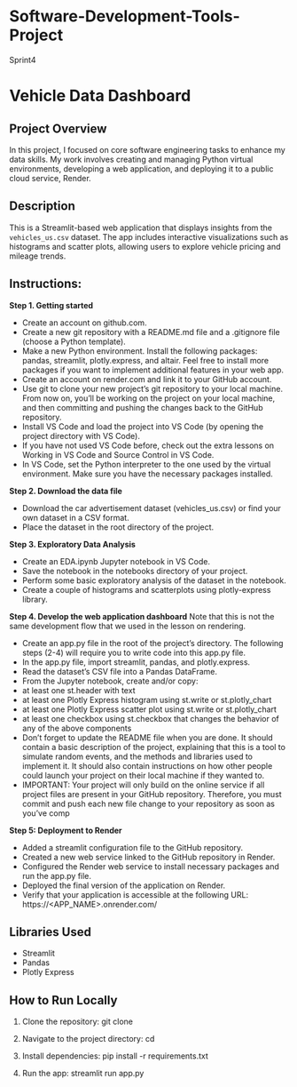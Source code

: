 # Software-Development-Tools-Project
Sprint4

# Vehicle Data Dashboard

## Project Overview
In this project, I focused on core software engineering tasks to enhance my data skills. My work involves creating and managing Python virtual environments, developing a web application, and deploying it to a public cloud service, Render.

## Description
This is a Streamlit-based web application that displays insights from the `vehicles_us.csv` dataset. The app includes interactive visualizations such as histograms and scatter plots, allowing users to explore vehicle pricing and mileage trends.

## Instructions:
**Step 1. Getting started**
- Create an account on github.com.
- Create a new git repository with a README.md file and a .gitignore file (choose a Python template).
- Make a new Python environment. Install the following packages: pandas, streamlit, plotly.express, and altair. Feel free to install more packages if you want to implement additional features in your web app.
- Create an account on render.com and link it to your GitHub account.
- Use git to clone your new project’s git repository to your local machine. From now on, you’ll be working on the project on your local machine, and then committing and pushing the changes back to the GitHub repository.
- Install VS Code and load the project into VS Code (by opening the project directory with VS Code).
- If you have not used VS Code before, check out the extra lessons on Working in VS Code and Source Control in VS Code.
- In VS Code, set the Python interpreter to the one used by the virtual environment. Make sure you have the necessary packages installed.

**Step 2. Download the data file**
- Download the car advertisement dataset (vehicles_us.csv) or find your own dataset in a CSV format.
- Place the dataset in the root directory of the project.

**Step 3. Exploratory Data Analysis**
- Create an EDA.ipynb Jupyter notebook in VS Code.
- Save the notebook in the notebooks directory of your project.
- Perform some basic exploratory analysis of the dataset in the notebook.
- Create a couple of histograms and scatterplots using plotly-express library.

**Step 4. Develop the web application dashboard**
Note that this is not the same development flow that we used in the lesson on rendering.
- Create an app.py file in the root of the project’s directory. The following steps (2-4) will require you to write code into this app.py file.
- In the app.py file, import streamlit, pandas, and plotly.express.
- Read the dataset’s CSV file into a Pandas DataFrame.
- From the Jupyter notebook, create and/or copy:
 - at least one st.header with text
 - at least one Plotly Express histogram using st.write or st.plotly_chart
 - at least one Plotly Express scatter plot using st.write or st.plotly_chart
 - at least one checkbox using st.checkbox that changes the behavior of any of the above components
- Don’t forget to update the README file when you are done. It should contain a basic description of the project, explaining that this is a tool to simulate random events, and the methods and libraries used to implement it. It should also contain instructions on how other people could launch your project on their local machine if they wanted to.
- IMPORTANT: Your project will only build on the online service if all project files are present in your GitHub repository. Therefore, you must commit and push each new file change to your repository as soon as you’ve comp

**Step 5: Deployment to Render**
- Added a streamlit configuration file to the GitHub repository.
- Created a new web service linked to the GitHub repository in Render.
- Configured the Render web service to install necessary packages and run the app.py file.
- Deployed the final version of the application on Render.
- Verify that your application is accessible at the following URL: https://<APP_NAME>.onrender.com/

## Libraries Used
- Streamlit
- Pandas
- Plotly Express

## How to Run Locally
1. Clone the repository:
git clone <repo-url>

2. Navigate to the project directory:
cd <project-folder>

3. Install dependencies:
pip install -r requirements.txt

4. Run the app:
streamlit run app.py